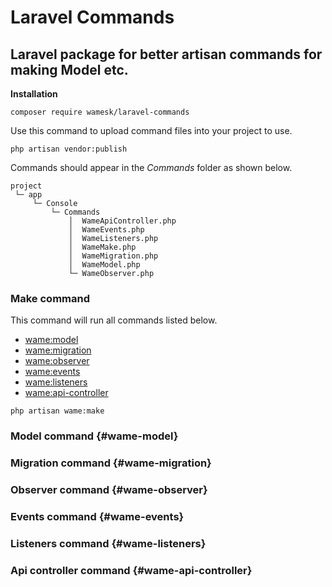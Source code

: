 # Laravel Commands

## Laravel package for better artisan commands for making Model etc.

**Installation**
```shell
composer require wamesk/laravel-commands 
```
Use this command to upload command files into your project to use.
```shell
php artisan vendor:publish
```
Commands should appear in the *Commands* folder as shown below.
```
project
 └─ app
     └─ Console
         └─ Commands
             │  WameApiController.php
             │  WameEvents.php
             │  WameListeners.php
             │  WameMake.php
             │  WameMigration.php
             │  WameModel.php
             └─ WameObserver.php
```
### Make command
This command will run all commands listed below.

- [wame:model](#wame-model)
- [wame:migration](#wame-migration)
- [wame:observer](#wame-observer)
- [wame:events](#wame-events)
- [wame:listeners](#wame-listeners)
- [wame:api-controller](#wame-api-controller)

```shell
php artisan wame:make
```

### Model command {#wame-model}

### Migration command {#wame-migration}

### Observer command {#wame-observer}

### Events command {#wame-events}

### Listeners command {#wame-listeners}

### Api controller command {#wame-api-controller}
